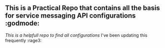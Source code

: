 ## This is a Practical Repo that contains all the basis for service messaging API configurations :godmode:
*This is a helpfull repo to find all configurations*
I've been updating this frequently :rage3:
